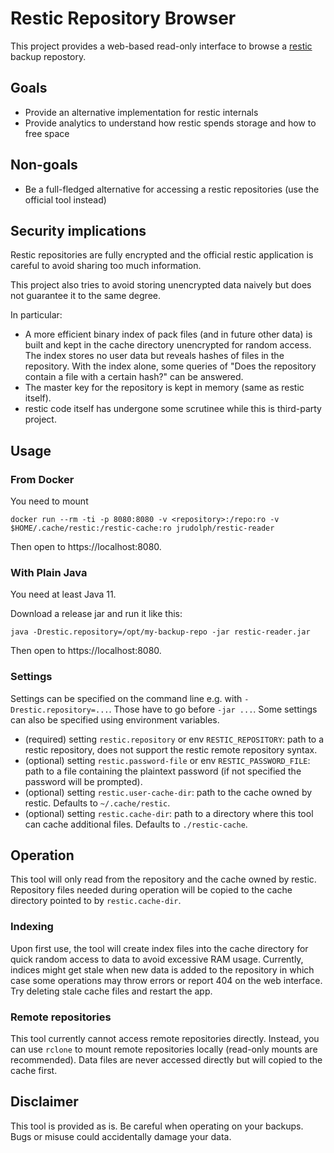 # Restic Repository Browser

This project provides a web-based read-only interface to browse a [restic](https://restic.readthedocs.io) backup repostory.

## Goals

 * Provide an alternative implementation for restic internals
 * Provide analytics to understand how restic spends storage and how to free space

## Non-goals
 * Be a full-fledged alternative for accessing a restic repositories (use the official tool instead)

## Security implications

Restic repositories are fully encrypted and the official restic application is careful to avoid sharing too
much information.

This project also tries to avoid storing unencrypted data naively but does not guarantee it to the
same degree.

In particular:
 * A more efficient binary index of pack files (and in future other data) is built and kept in the cache
   directory unencrypted for random access. The index stores no user data but reveals hashes of files in the
   repository. With the index alone, some queries of "Does the repository contain a file with a certain hash?"
   can be answered.
 * The master key for the repository is kept in memory (same as restic itself).
 * restic code itself has undergone some scrutinee while this is third-party project.

## Usage

### From Docker

You need to mount 

```
docker run --rm -ti -p 8080:8080 -v <repository>:/repo:ro -v $HOME/.cache/restic:/restic-cache:ro jrudolph/restic-reader
```

Then open to https://localhost:8080.

### With Plain Java

You need at least Java 11.

Download a release jar and run it like this:

```
java -Drestic.repository=/opt/my-backup-repo -jar restic-reader.jar
```

Then open to https://localhost:8080.

### Settings

Settings can be specified on the command line e.g. with `-Drestic.repository=...`. Those have to go before `-jar ...`.
Some settings can also be specified using environment variables.

 * (required) setting `restic.repository` or env `RESTIC_REPOSITORY`: path to a restic repository, does not support
   the restic remote repository syntax.
 * (optional) setting `restic.password-file` or env `RESTIC_PASSWORD_FILE`: path to a file containing the plaintext password
   (if not specified the password will be prompted).
 * (optional) setting `restic.user-cache-dir`: path to the cache owned by restic. Defaults to `~/.cache/restic`.
 * (optional) setting `restic.cache-dir`: path to a directory where this tool can cache additional files. Defaults
   to `./restic-cache`.

## Operation

This tool will only read from the repository and the cache owned by restic. Repository files needed during operation will
be copied to the cache directory pointed to by `restic.cache-dir`.

### Indexing

Upon first use, the tool will create index files into the cache directory for quick random access to data
to avoid excessive RAM usage. Currently, indices might get stale when new data is added to the repository
in which case some operations may throw errors or report 404 on the web interface. Try deleting stale cache
files and restart the app.

### Remote repositories

This tool currently cannot access remote repositories directly. Instead, you can use `rclone` to mount remote
repositories locally (read-only mounts are recommended). Data files are never accessed directly but will copied
to the cache first.

## Disclaimer

This tool is provided as is. Be careful when operating on your backups. Bugs or misuse could accidentally damage
your data.
